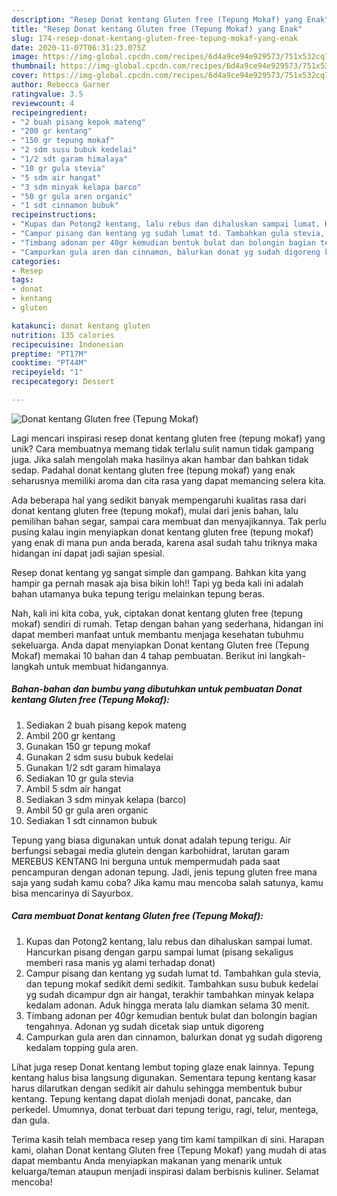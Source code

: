 ```yaml
---
description: "Resep Donat kentang Gluten free (Tepung Mokaf) yang Enak"
title: "Resep Donat kentang Gluten free (Tepung Mokaf) yang Enak"
slug: 174-resep-donat-kentang-gluten-free-tepung-mokaf-yang-enak
date: 2020-11-07T06:31:23.075Z
image: https://img-global.cpcdn.com/recipes/6d4a9ce94e929573/751x532cq70/donat-kentang-gluten-free-tepung-mokaf-foto-resep-utama.jpg
thumbnail: https://img-global.cpcdn.com/recipes/6d4a9ce94e929573/751x532cq70/donat-kentang-gluten-free-tepung-mokaf-foto-resep-utama.jpg
cover: https://img-global.cpcdn.com/recipes/6d4a9ce94e929573/751x532cq70/donat-kentang-gluten-free-tepung-mokaf-foto-resep-utama.jpg
author: Rebecca Garner
ratingvalue: 3.5
reviewcount: 4
recipeingredient:
- "2 buah pisang kepok mateng"
- "200 gr kentang"
- "150 gr tepung mokaf"
- "2 sdm susu bubuk kedelai"
- "1/2 sdt garam himalaya"
- "10 gr gula stevia"
- "5 sdm air hangat"
- "3 sdm minyak kelapa barco"
- "50 gr gula aren organic"
- "1 sdt cinnamon bubuk"
recipeinstructions:
- "Kupas dan Potong2 kentang, lalu rebus dan dihaluskan sampai lumat. Hancurkan pisang dengan garpu sampai lumat (pisang sekaligus memberi rasa manis yg alami terhadap donat)"
- "Campur pisang dan kentang yg sudah lumat td. Tambahkan gula stevia, dan tepung mokaf sedikit demi sedikit. Tambahkan susu bubuk kedelai yg sudah dicampur dgn air hangat, terakhir tambahkan minyak kelapa kedalam adonan. Aduk hingga merata lalu diamkan selama 30 menit."
- "Timbang adonan per 40gr kemudian bentuk bulat dan bolongin bagian tengahnya. Adonan yg sudah dicetak siap untuk digoreng"
- "Campurkan gula aren dan cinnamon, balurkan donat yg sudah digoreng kedalam topping gula aren."
categories:
- Resep
tags:
- donat
- kentang
- gluten

katakunci: donat kentang gluten 
nutrition: 135 calories
recipecuisine: Indonesian
preptime: "PT17M"
cooktime: "PT44M"
recipeyield: "1"
recipecategory: Dessert

---
```



![Donat kentang Gluten free (Tepung Mokaf)](https://img-global.cpcdn.com/recipes/6d4a9ce94e929573/751x532cq70/donat-kentang-gluten-free-tepung-mokaf-foto-resep-utama.jpg)

Lagi mencari inspirasi resep donat kentang gluten free (tepung mokaf) yang unik? Cara membuatnya memang tidak terlalu sulit namun tidak gampang juga. Jika salah mengolah maka hasilnya akan hambar dan bahkan tidak sedap. Padahal donat kentang gluten free (tepung mokaf) yang enak seharusnya memiliki aroma dan cita rasa yang dapat memancing selera kita.

Ada beberapa hal yang sedikit banyak mempengaruhi kualitas rasa dari donat kentang gluten free (tepung mokaf), mulai dari jenis bahan, lalu pemilihan bahan segar, sampai cara membuat dan menyajikannya. Tak perlu pusing kalau ingin menyiapkan donat kentang gluten free (tepung mokaf) yang enak di mana pun anda berada, karena asal sudah tahu triknya maka hidangan ini dapat jadi sajian spesial.

Resep donat kentang yg sangat simple dan gampang. Bahkan kita yang hampir ga pernah masak aja bisa bikin loh!! Tapi yg beda kali ini adalah bahan utamanya buka tepung terigu melainkan tepung beras.


Nah, kali ini kita coba, yuk, ciptakan donat kentang gluten free (tepung mokaf) sendiri di rumah. Tetap dengan bahan yang sederhana, hidangan ini dapat memberi manfaat untuk membantu menjaga kesehatan tubuhmu sekeluarga. Anda dapat menyiapkan Donat kentang Gluten free (Tepung Mokaf) memakai 10 bahan dan 4 tahap pembuatan. Berikut ini langkah-langkah untuk membuat hidangannya.

<!--inarticleads1-->

##### Bahan-bahan dan bumbu yang dibutuhkan untuk pembuatan Donat kentang Gluten free (Tepung Mokaf):

1. Sediakan 2 buah pisang kepok mateng
1. Ambil 200 gr kentang
1. Gunakan 150 gr tepung mokaf
1. Gunakan 2 sdm susu bubuk kedelai
1. Gunakan 1/2 sdt garam himalaya
1. Sediakan 10 gr gula stevia
1. Ambil 5 sdm air hangat
1. Sediakan 3 sdm minyak kelapa (barco)
1. Ambil 50 gr gula aren organic
1. Sediakan 1 sdt cinnamon bubuk


Tepung yang biasa digunakan untuk donat adalah tepung terigu. Air berfungsi sebagai media glutein dengan karbohidrat, larutan garam MEREBUS KENTANG Ini berguna untuk mempermudah pada saat pencampuran dengan adonan tepung. Jadi, jenis tepung gluten free mana saja yang sudah kamu coba? Jika kamu mau mencoba salah satunya, kamu bisa mencarinya di Sayurbox. 

<!--inarticleads2-->

##### Cara membuat Donat kentang Gluten free (Tepung Mokaf):

1. Kupas dan Potong2 kentang, lalu rebus dan dihaluskan sampai lumat. Hancurkan pisang dengan garpu sampai lumat (pisang sekaligus memberi rasa manis yg alami terhadap donat)
1. Campur pisang dan kentang yg sudah lumat td. Tambahkan gula stevia, dan tepung mokaf sedikit demi sedikit. Tambahkan susu bubuk kedelai yg sudah dicampur dgn air hangat, terakhir tambahkan minyak kelapa kedalam adonan. Aduk hingga merata lalu diamkan selama 30 menit.
1. Timbang adonan per 40gr kemudian bentuk bulat dan bolongin bagian tengahnya. Adonan yg sudah dicetak siap untuk digoreng
1. Campurkan gula aren dan cinnamon, balurkan donat yg sudah digoreng kedalam topping gula aren.


Lihat juga resep Donat kentang lembut toping glaze enak lainnya. Tepung kentang halus bisa langsung digunakan. Sementara tepung kentang kasar harus dilarutkan dengan sedikit air dahulu sehingga membentuk bubur kentang. Tepung kentang dapat diolah menjadi donat, pancake, dan perkedel. Umumnya, donat terbuat dari tepung terigu, ragi, telur, mentega, dan gula. 

Terima kasih telah membaca resep yang tim kami tampilkan di sini. Harapan kami, olahan Donat kentang Gluten free (Tepung Mokaf) yang mudah di atas dapat membantu Anda menyiapkan makanan yang menarik untuk keluarga/teman ataupun menjadi inspirasi dalam berbisnis kuliner. Selamat mencoba!
